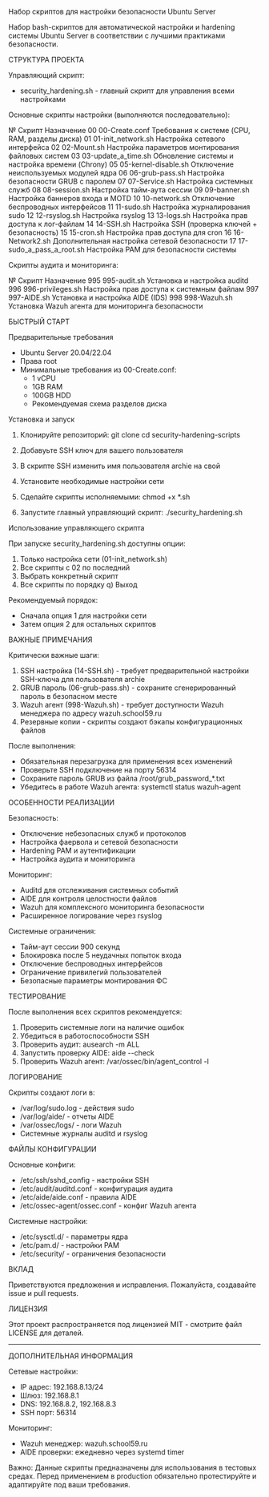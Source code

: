 Набор скриптов для настройки безопасности Ubuntu Server

Набор bash-скриптов для автоматической настройки и hardening системы Ubuntu Server в соответствии с лучшими практиками безопасности.

СТРУКТУРА ПРОЕКТА

Управляющий скрипт:
- security_hardening.sh - главный скрипт для управления всеми настройками

Основные скрипты настройки (выполняются последовательно):

№   Скрипт                          Назначение
00  00-Create.conf                  Требования к системе (CPU, RAM, разделы диска)
01  01-init_network.sh              Настройка сетевого интерфейса
02  02-Mount.sh                     Настройка параметров монтирования файловых систем
03  03-update_a_time.sh             Обновление системы и настройка времени (Chrony)
05  05-kernel-disable.sh            Отключение неиспользуемых модулей ядра
06  06-grub-pass.sh                 Настройка безопасности GRUB с паролем
07  07-Service.sh                   Настройка системных служб
08  08-session.sh                   Настройка тайм-аута сессии
09  09-banner.sh                    Настройка баннеров входа и MOTD
10  10-network.sh                   Отключение беспроводных интерфейсов
11  11-sudo.sh                      Настройка журналирования sudo
12  12-rsyslog.sh                   Настройка rsyslog
13  13-logs.sh                      Настройка прав доступа к лог-файлам
14  14-SSH.sh                       Настройка SSH (проверка ключей + безопасность)
15  15-cron.sh                      Настройка прав доступа для cron
16  16-Network2.sh                  Дополнительная настройка сетевой безопасности
17  17-sudo_a_pass_a_root.sh        Настройка PAM для безопасности системы

Скрипты аудита и мониторинга:

№   Скрипт                          Назначение
995 995-audit.sh                    Установка и настройка auditd
996 996-privileges.sh               Настройка прав доступа к системным файлам
997 997-AIDE.sh                     Установка и настройка AIDE (IDS)
998 998-Wazuh.sh                    Установка Wazuh агента для мониторинга безопасности

БЫСТРЫЙ СТАРТ

Предварительные требования

- Ubuntu Server 20.04/22.04
- Права root
- Минимальные требования из 00-Create.conf:
  - 1 vCPU
  - 1GB RAM
  - 100GB HDD
  - Рекомендуемая схема разделов диска

Установка и запуск

1. Клонируйте репозиторий:
git clone <repository-url>
cd security-hardening-scripts

2. Добавуьте SSH ключ для вашего пользователя

3. В скрипте SSH изменить имя пользователя archie на свой

4. Установите необходимые настройки сети 

5. Сделайте скрипты исполняемыми:
chmod +x *.sh

6. Запустите главный управляющий скрипт:
./security_hardening.sh

Использование управляющего скрипта

При запуске security_hardening.sh доступны опции:

1) Только настройка сети (01-init_network.sh)
2) Все скрипты с 02 по последний
3) Выбрать конкретный скрипт
4) Все скрипты по порядку
q) Выход

Рекомендуемый порядок:
- Сначала опция 1 для настройки сети
- Затем опция 2 для остальных скриптов

ВАЖНЫЕ ПРИМЕЧАНИЯ

Критически важные шаги:

1. SSH настройка (14-SSH.sh) - требует предварительной настройки SSH-ключа для пользователя archie
2. GRUB пароль (06-grub-pass.sh) - сохраните сгенерированный пароль в безопасном месте
3. Wazuh агент (998-Wazuh.sh) - требует доступности Wazuh менеджера по адресу wazuh.school59.ru
4. Резервные копии - скрипты создают бэкапы конфигурационных файлов

После выполнения:

- Обязательная перезагрузка для применения всех изменений
- Проверьте SSH подключение на порту 56314
- Сохраните пароль GRUB из файла /root/grub_password_*.txt
- Убедитесь в работе Wazuh агента: systemctl status wazuh-agent

ОСОБЕННОСТИ РЕАЛИЗАЦИИ

Безопасность:
- Отключение небезопасных служб и протоколов
- Настройка фаервола и сетевой безопасности
- Hardening PAM и аутентификации
- Настройка аудита и мониторинга

Мониторинг:
- Auditd для отслеживания системных событий
- AIDE для контроля целостности файлов
- Wazuh для комплексного мониторинга безопасности
- Расширенное логирование через rsyslog

Системные ограничения:
- Тайм-аут сессии 900 секунд
- Блокировка после 5 неудачных попыток входа
- Отключение беспроводных интерфейсов
- Ограничение привилегий пользователей
- Безопасные параметры монтирования ФС

ТЕСТИРОВАНИЕ

После выполнения всех скриптов рекомендуется:

1. Проверить системные логи на наличие ошибок
2. Убедиться в работоспособности SSH
3. Проверить аудит: ausearch -m ALL
4. Запустить проверку AIDE: aide --check
5. Проверить Wazuh агент: /var/ossec/bin/agent_control -l

ЛОГИРОВАНИЕ

Скрипты создают логи в:
- /var/log/sudo.log - действия sudo
- /var/log/aide/ - отчеты AIDE
- /var/ossec/logs/ - логи Wazuh
- Системные журналы auditd и rsyslog

ФАЙЛЫ КОНФИГУРАЦИИ

Основные конфиги:
- /etc/ssh/sshd_config - настройки SSH
- /etc/audit/auditd.conf - конфигурация аудита
- /etc/aide/aide.conf - правила AIDE
- /etc/ossec-agent/ossec.conf - конфиг Wazuh агента

Системные настройки:
- /etc/sysctl.d/ - параметры ядра
- /etc/pam.d/ - настройки PAM
- /etc/security/ - ограничения безопасности

ВКЛАД

Приветствуются предложения и исправления. Пожалуйста, создавайте issue и pull requests.

ЛИЦЕНЗИЯ

Этот проект распространяется под лицензией MIT - смотрите файл LICENSE для деталей.

---

ДОПОЛНИТЕЛЬНАЯ ИНФОРМАЦИЯ

Сетевые настройки:
- IP адрес: 192.168.8.13/24
- Шлюз: 192.168.8.1
- DNS: 192.168.8.2, 192.168.8.3
- SSH порт: 56314

Мониторинг:
- Wazuh менеджер: wazuh.school59.ru
- AIDE проверки: ежедневно через systemd timer

Важно: Данные скрипты предназначены для использования в тестовых средах. Перед применением в production обязательно протестируйте и адаптируйте под ваши требования.